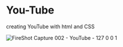 # You-Tube
creating YouTube with html and CSS

![FireShot Capture 002 - YouTube - 127 0 0 1](https://github.com/Mu5alaf/You-Tube/assets/109148687/ae77bd8a-cc1b-45a0-9b2d-e2de16b5ef1e)
